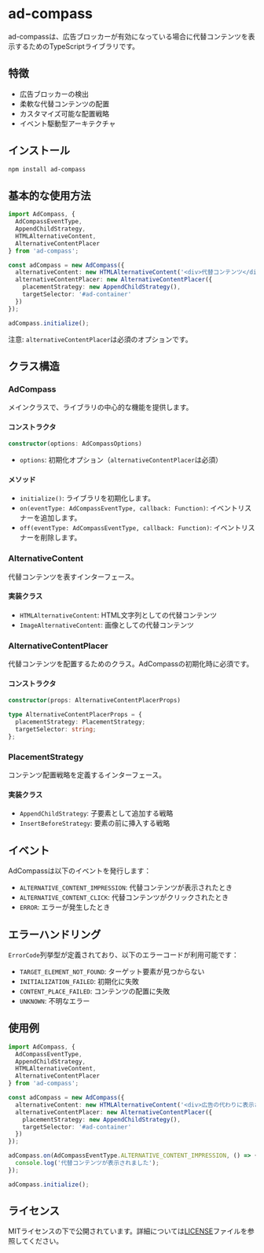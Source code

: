# ad-compass

ad-compassは、広告ブロッカーが有効になっている場合に代替コンテンツを表示するためのTypeScriptライブラリです。

## 特徴

- 広告ブロッカーの検出
- 柔軟な代替コンテンツの配置
- カスタマイズ可能な配置戦略
- イベント駆動型アーキテクチャ

## インストール

```bash
npm install ad-compass
```

## 基本的な使用方法

```typescript
import AdCompass, { 
  AdCompassEventType, 
  AppendChildStrategy,
  HTMLAlternativeContent, 
  AlternativeContentPlacer 
} from 'ad-compass';

const adCompass = new AdCompass({
  alternativeContent: new HTMLAlternativeContent('<div>代替コンテンツ</div>'),
  alternativeContentPlacer: new AlternativeContentPlacer({
    placementStrategy: new AppendChildStrategy(),
    targetSelector: '#ad-container'
  })
});

adCompass.initialize();
```

注意: `alternativeContentPlacer`は必須のオプションです。

## クラス構造

### AdCompass

メインクラスで、ライブラリの中心的な機能を提供します。

#### コンストラクタ

```typescript
constructor(options: AdCompassOptions)
```

- `options`: 初期化オプション（`alternativeContentPlacer`は必須）

#### メソッド

- `initialize()`: ライブラリを初期化します。
- `on(eventType: AdCompassEventType, callback: Function)`: イベントリスナーを追加します。
- `off(eventType: AdCompassEventType, callback: Function)`: イベントリスナーを削除します。

### AlternativeContent

代替コンテンツを表すインターフェース。

#### 実装クラス

- `HTMLAlternativeContent`: HTML文字列としての代替コンテンツ
- `ImageAlternativeContent`: 画像としての代替コンテンツ

### AlternativeContentPlacer

代替コンテンツを配置するためのクラス。AdCompassの初期化時に必須です。

#### コンストラクタ

```typescript
constructor(props: AlternativeContentPlacerProps)
```

```typescript
type AlternativeContentPlacerProps = {
  placementStrategy: PlacementStrategy;
  targetSelector: string;
};
```

### PlacementStrategy

コンテンツ配置戦略を定義するインターフェース。

#### 実装クラス

- `AppendChildStrategy`: 子要素として追加する戦略
- `InsertBeforeStrategy`: 要素の前に挿入する戦略

## イベント

AdCompassは以下のイベントを発行します：

- `ALTERNATIVE_CONTENT_IMPRESSION`: 代替コンテンツが表示されたとき
- `ALTERNATIVE_CONTENT_CLICK`: 代替コンテンツがクリックされたとき
- `ERROR`: エラーが発生したとき

## エラーハンドリング

`ErrorCode`列挙型が定義されており、以下のエラーコードが利用可能です：

- `TARGET_ELEMENT_NOT_FOUND`: ターゲット要素が見つからない
- `INITIALIZATION_FAILED`: 初期化に失敗
- `CONTENT_PLACE_FAILED`: コンテンツの配置に失敗
- `UNKNOWN`: 不明なエラー

## 使用例

```typescript
import AdCompass, { 
  AdCompassEventType, 
  AppendChildStrategy,
  HTMLAlternativeContent, 
  AlternativeContentPlacer 
} from 'ad-compass';

const adCompass = new AdCompass({
  alternativeContent: new HTMLAlternativeContent('<div>広告の代わりに表示されるコンテンツ</div>'),
  alternativeContentPlacer: new AlternativeContentPlacer({
    placementStrategy: new AppendChildStrategy(),
    targetSelector: '#ad-container'
  })
});

adCompass.on(AdCompassEventType.ALTERNATIVE_CONTENT_IMPRESSION, () => {
  console.log('代替コンテンツが表示されました');
});

adCompass.initialize();
```

## ライセンス

MITライセンスの下で公開されています。詳細については[LICENSE](../LICENSE)ファイルを参照してください。